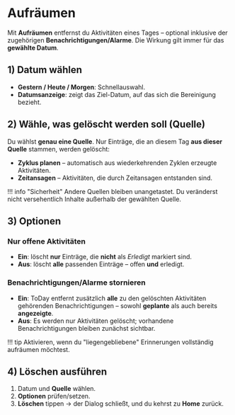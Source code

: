 # Aufr&auml;umen

Mit **Aufr&auml;umen** entfernst du Aktivit&auml;ten eines Tages &ndash; optional inklusive der zugeh&ouml;rigen **Benachrichtigungen/Alarme**. Die Wirkung gilt immer f&uuml;r das **gew&auml;hlte Datum**.

## 1) Datum w&auml;hlen
- **Gestern / Heute / Morgen**: Schnellauswahl.
- **Datumsanzeige**: zeigt das Ziel-Datum, auf das sich die Bereinigung bezieht.

## 2) W&auml;hle, was gel&ouml;scht werden soll (Quelle)
Du w&auml;hlst **genau eine Quelle**. Nur Eintr&auml;ge, die an diesem Tag **aus dieser Quelle** stammen, werden gel&ouml;scht:

- **Zyklus planen** &ndash; automatisch aus wiederkehrenden Zyklen erzeugte Aktivit&auml;ten.  
- **Zeitansagen** &ndash; Aktivit&auml;ten, die durch Zeitansagen entstanden sind.  

!!! info "Sicherheit"
    Andere Quellen bleiben unangetastet. Du ver&auml;nderst nicht versehentlich Inhalte au&szlig;erhalb der gew&auml;hlten Quelle.

## 3) Optionen

### Nur offene Aktivit&auml;ten
- **Ein**: l&ouml;scht **nur** Eintr&auml;ge, die **nicht** als *Erledigt* markiert sind.  
- **Aus**: l&ouml;scht **alle** passenden Eintr&auml;ge &ndash; offen **und** erledigt.

### Benachrichtigungen/Alarme stornieren
- **Ein**: ToDay entfernt zus&auml;tzlich **alle** zu den gel&ouml;schten Aktivit&auml;ten geh&ouml;renden Benachrichtigungen &ndash; sowohl **geplante** als auch bereits **angezeigte**.
- **Aus**: Es werden nur Aktivit&auml;ten gel&ouml;scht; vorhandene Benachrichtigungen bleiben zun&auml;chst sichtbar.

!!! tip
    Aktivieren, wenn du "liegengebliebene" Erinnerungen vollst&auml;ndig aufr&auml;umen m&ouml;chtest.

## 4) L&ouml;schen ausf&uuml;hren
1. Datum und **Quelle** w&auml;hlen.  
2. **Optionen** pr&uuml;fen/setzen.  
3. **L&ouml;schen** tippen &rarr; der Dialog schlie&szlig;t, und du kehrst zu **Home** zur&uuml;ck.